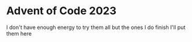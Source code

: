 # Advent of Code 2023

I don't have enough energy to try them all but the ones I do finish I'll put them here

